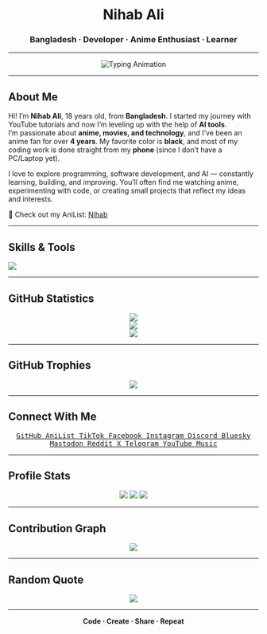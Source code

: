 <h1 align="center">Nihab Ali</h1>
<h3 align="center">Bangladesh · Developer · Anime Enthusiast · Learner</h3>

---

<p align="center">
  <img src="https://readme-typing-svg.herokuapp.com?size=22&duration=3000&color=00FFFF&center=true&vCenter=true&lines=Welcome+to+my+GitHub+Profile;Exploring+Anime+and+Technology;Learning+with+AI+Support;Building+Projects+on+Phone;Code+·+Create+·+Share+·+Repeat" alt="Typing Animation" />
</p>

---

## About Me
Hi! I’m **Nihab Ali**, 18 years old, from **Bangladesh**. I started my journey with YouTube tutorials and now I’m leveling up with the help of **AI tools**.  
I’m passionate about **anime, movies, and technology**, and I’ve been an anime fan for over **4 years**. My favorite color is **black**, and most of my coding work is done straight from my **phone** (since I don’t have a PC/Laptop yet).  

I love to explore programming, software development, and AI — constantly learning, building, and improving. You’ll often find me watching anime, experimenting with code, or creating small projects that reflect my ideas and interests.  

🔗 Check out my AniList: [Nihab](https://anilist.co/user/Nihab/)  

---

## Skills & Tools
<p align="left">
  <img src="https://skillicons.dev/icons?i=html,css,js,python,git,github,vscode,linux" />
</p>

---

## GitHub Statistics
<p align="center">
  <img src="https://github-readme-stats.vercel.app/api?username=nihabali&show_icons=true&theme=tokyonight" />
  <br>
  <img src="https://streak-stats.demolab.com?user=nihabali&theme=tokyonight" />
  <br>
  <img src="https://github-readme-stats.vercel.app/api/top-langs/?username=nihabali&layout=compact&theme=tokyonight" />
</p>

---

## GitHub Trophies
<p align="center">
  <img src="https://github-profile-trophy.vercel.app/?username=nihabali&theme=tokyonight&no-frame=true&row=1&column=7" />
</p>

---

## Connect With Me

<p align="center">
  <a href="https://github.com/nihabali">
    <kbd> GitHub </kbd>
  </a>
  <a href="https://anilist.co/user/Nihab/">
    <kbd> AniList </kbd>
  </a>
  <a href="https://www.tiktok.com/@mellowtrax">
    <kbd> TikTok </kbd>
  </a>
  <a href="https://m.facebook.com/nihabali01/">
    <kbd> Facebook </kbd>
  </a>
  <a href="https://www.instagram.com/nihabali01">
    <kbd> Instagram </kbd>
  </a>
  <a href="https://discord.com/users/YourDiscordID">
    <kbd> Discord </kbd>
  </a>
  <a href="https://bsky.app/profile/YourBluesky">
    <kbd> Bluesky </kbd>
  </a>
  <a href="https://mastodon.social/@nihabali">
    <kbd> Mastodon </kbd>
  </a>
  <a href="https://www.reddit.com/user/nihab_ali">
    <kbd> Reddit </kbd>
  </a>
  <a href="https://x.com/nihabali01">
    <kbd> X </kbd>
  </a>
  <a href="https://t.me/nihabali01">
    <kbd> Telegram </kbd>
  </a>
  <a href="https://music.youtube.com/@Nihabali01">
    <kbd> YouTube Music </kbd>
  </a>
</p>


---

## Profile Stats
<p align="center">
  <img src="https://komarev.com/ghpvc/?username=nihabali&label=Profile+Views&color=0e75b6&style=flat" />
  <img src="https://img.shields.io/github/followers/nihabali?label=Followers&style=flat&color=0e75b6" />
  <img src="https://img.shields.io/github/stars/nihabali?label=Stars&style=flat&color=0e75b6" />
</p>

---

## Contribution Graph
<p align="center">
  <img src="https://github-readme-activity-graph.vercel.app/graph?username=nihabali&theme=tokyo-night" />
</p>

---

## Random Quote
<p align="center">
  <img src="https://quotes-github-readme.vercel.app/api?type=horizontal&theme=tokyonight" />
</p>

---

<p align="center"><b>Code · Create · Share · Repeat</b></p>
